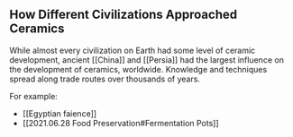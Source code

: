 ## How Different Civilizations Approached Ceramics

While almost every civilization on Earth had some level of ceramic development, ancient [[China]] and [[Persia]] had the largest influence on the development of ceramics, worldwide. Knowledge and techniques spread along trade routes over thousands of years.

For example: 
* [[Egyptian faience]] 
* [[2021.06.28 Food Preservation#Fermentation Pots]]
